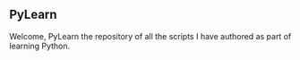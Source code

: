 ## PyLearn

Welcome, PyLearn the repository of all the scripts I have authored as part of learning Python.
